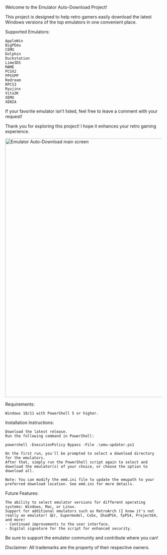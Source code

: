 Welcome to the Emulator Auto-Download Project!

This project is designed to help retro gamers easily download the latest Windows versions of the top emulators in one convenient place.

Supported Emulators:

    AppleWin
    BigPEmu
    CEMU
    Dolphin
    Duckstation
    Lime3DS
    MAME
    PCSX2
    PPSSPP
    Redream
    RPCS3
    Ryujinx
    Vita3K
    XEMU
    XENIA

If your favorite emulator isn’t listed, feel free to leave a comment with your request!

Thank you for exploring this project! I hope it enhances your retro gaming experience.

<img width="831" alt="Emulator Auto-Download main screen" src="https://github.com/user-attachments/assets/5ce5d8f8-1097-4582-ae82-97a47504fd0a">

Requirements:

    Windows 10/11 with PowerShell 5 or higher.

Installation Instructions:

    Download the latest release.
    Run the following command in PowerShell:

    powershell -ExecutionPolicy Bypass -File .\emu-updater.ps1

    On the first run, you'll be prompted to select a download directory for the emulators.
    After that, simply run the PowerShell script again to select and download the emulator(s) of your choice, or choose the option to download all.

    Note: You can modify the emd.ini file to update the emupath to your preferred download location. See emd.ini for more details.

Future Features:

    The ability to select emulator versions for different operating systems: Windows, Mac, or Linux.
    Support for additional emulators such as RetroArch (I know it's not really an emulator! 😄), Supermodel, Cxbx, ShadPS4, fpPS4, Project64, and more!
    - Continued improvements to the user interface.
    - Digital signature for the script for enhanced security.

Be sure to support the emulator community and contribute where you can!

Disclaimer: All trademarks are the property of their respective owners.
